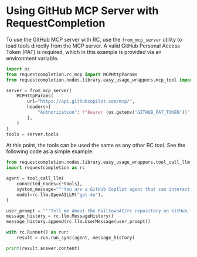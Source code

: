 # Using GitHub MCP Server with RequestCompletion

To use the GitHub MCP server with RC, use the `from_mcp_server` utility to load tools directly from the MCP server. A valid GitHub Personal Access Token (PAT) is required, which in this example is provided via an environment variable.

```python
import os
from requestcompletion.rc_mcp import MCPHttpParams
from requestcompletion.nodes.library.easy_usage_wrappers.mcp_tool import from_mcp_server

server = from_mcp_server(
    MCPHttpParams(
        url="https://api.githubcopilot.com/mcp/",
        headers={
            "Authorization": f"Bearer {os.getenv('GITHUB_PAT_TOKEN')}",
        },
    )
)
tools = server.tools
```

At this point, the tools can be used the same as any other RC tool. See the following code as a simple example.

```python
from requestcompletion.nodes.library.easy_usage_wrappers.tool_call_llm import tool_call_llm
import requestcompletion as rc

agent = tool_call_llm(
    connected_nodes={*tools},
    system_message="""You are a GitHub Copilot agent that can interact with GitHub repositories.""",
    model=rc.llm.OpenAILLM("gpt-4o"),
)

user_prompt = """Tell me about the RailtownAI/rc repository on GitHub."""
message_history = rc.llm.MessageHistory()
message_history.append(rc.llm.UserMessage(user_prompt))

with rc.Runner() as run:
    result = run.run_sync(agent, message_history)

print(result.answer.content)

```
